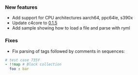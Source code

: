 
### New features
- Add support for CPU architectures aarch64, ppc64le, s390x
- Update c4core to [0.1.5](https://github.com/biojppm/c4core/releases/tag/v0.1.5)
- Add sample showing how to load a file and parse with ryml

### Fixes

- Fix parsing of tags followed by comments in sequences:
```yaml
# test case 735Y
- !!map # Block collection
  foo : bar
```
